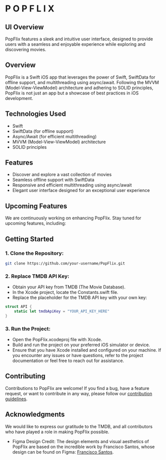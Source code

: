 # P O P F L I X

## UI Overview

PopFlix features a sleek and intuitive user interface, designed to provide users with a seamless and enjoyable experience while exploring and discovering movies.

## Overview

PopFlix is a Swift iOS app that leverages the power of Swift, SwiftData for offline support, and multithreading using async/await. Following the MVVM (Model-View-ViewModel) architecture and adhering to SOLID principles, PopFlix is not just an app but a showcase of best practices in iOS development.

## Technologies Used

- Swift
- SwiftData (for offline support)
- Async/Await (for efficient multithreading)
- MVVM (Model-View-ViewModel) architecture
- SOLID principles

## Features

- Discover and explore a vast collection of movies
- Seamless offline support with SwiftData
- Responsive and efficient multithreading using async/await
- Elegant user interface designed for an exceptional user experience

## Upcoming Features

We are continuously working on enhancing PopFlix. Stay tuned for upcoming features, including:


## Getting Started
### 1. Clone the Repository:

```bash
git clone https://github.com/your-username/PopFlix.git

```
### 2. Replace TMDB API Key:
- Obtain your API key from TMDB (The Movie Database).
- In the Xcode project, locate the Constants.swift file.
- Replace the placeholder for the TMDB API key with your own key:

```swift
struct API {
    static let tmdbApiKey = "YOUR_API_KEY_HERE"
}

```

### 3. Run the Project:
- Open the PopFlix.xcodeproj file with Xcode.
- Build and run the project on your preferred iOS simulator or device.
- Ensure that you have Xcode installed and configured on your machine. If you encounter any issues or have questions, refer to the project documentation or feel free to reach out for assistance.

## Contributing

Contributions to PopFlix are welcome! If you find a bug, have a feature request, or want to contribute in any way, please follow our [contribution guidelines](CONTRIBUTING.md).

## Acknowledgments

We would like to express our gratitude to the TMDB, and all contributors who have played a role in making PopFlix possible.
- Figma Design Credit: The design elements and visual aesthetics of PopFlix are based on the incredible work by Francisco Santos, whose design can be found on Figma: [Francisco Santos](https://www.figma.com/community/file/1124835379376527920).

